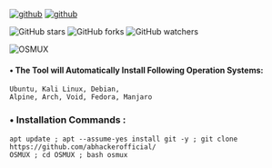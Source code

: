 [![github](https://forthebadge.com/images/badges/built-for-android.svg)](https://github.com/abhackerofficial)
[![github](https://forthebadge.com/images/badges/built-with-love.svg)](https://github.com/abhackerofficial)

![GitHub stars](https://img.shields.io/github/stars/abhackerofficial/OSMUX.svg?style=social)
![GitHub forks](https://img.shields.io/github/forks/abhackerofficial/OSMUX.svg?style=social)
![GitHub watchers](https://img.shields.io/github/watchers/abhackerofficial/OSMUX.svg?style=social)

![OSMUX](https://user-images.githubusercontent.com/63346676/94906486-2ff6d380-04bc-11eb-9c46-e41dbcc873df.jpg)

#### • The Tool will Automatically Install Following Operation Systems:
```
Ubuntu, Kali Linux, Debian,
Alpine, Arch, Void, Fedora, Manjaro
```
### • Installation Commands :
```
apt update ; apt --assume-yes install git -y ; git clone https://github.com/abhackerofficial/
OSMUX ; cd OSMUX ; bash osmux
```
